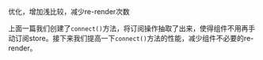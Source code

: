 优化，增加浅比较，减少re-render次数

上面一篇我们创建了`connect()`方法，将订阅操作抽取了出来，使得组件不用再手动订阅store。接下来我们提高一下`connect()`方法的性能，减少组件不必要的re-render。